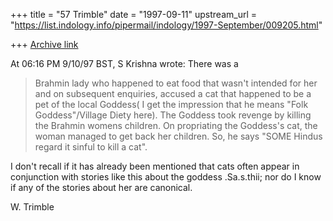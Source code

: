 +++
title = "57 Trimble"
date = "1997-09-11"
upstream_url = "https://list.indology.info/pipermail/indology/1997-September/009205.html"

+++
[Archive link](https://list.indology.info/pipermail/indology/1997-September/009205.html)

At 06:16 PM 9/10/97 BST, S Krishna wrote:
 There was a
>Brahmin lady who happened to eat food that wasn't intended for her and
>on subsequent enquiries, accused a cat that happened to be a pet of the
>local Goddess( I get the impression that he means "Folk Goddess"/Village
>Diety here). The Goddess took revenge by killing the Brahmin womens
>children. On propriating the Goddess's cat, the woman managed to get
>back her children. So, he says "SOME Hindus regard it
>sinful to kill a cat".

I don't recall if it has already been mentioned that cats often appear in
conjunction with stories like this about the goddess .Sa.s.thii; nor do I
know if any of the stories about her are canonical.

W. Trimble



